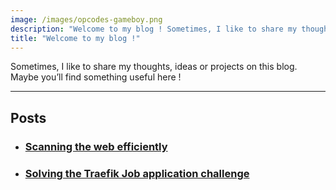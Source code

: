 ```yaml
---
image: /images/opcodes-gameboy.png
description: "Welcome to my blog ! Sometimes, I like to share my thoughts, ideas or projects on this blog. Maybe you'll find something useful here !"
title: "Welcome to my blog !"
---
```


Sometimes, I like to share my thoughts, ideas or projects on this blog. Maybe you’ll find something useful here !

---

## Posts

- ### [Scanning the web efficiently](./posts/rwalk.md)
- ### [Solving the Traefik Job application challenge](./posts/traefik-ctf.md)